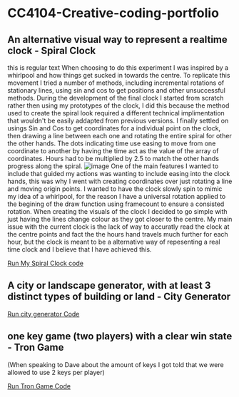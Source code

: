 # CC4104-Creative-coding-portfolio

## An alternative visual way to represent a realtime clock - Spiral Clock
this is regular text
When choosing to do this experiment I was inspired by a whirlpool and how things get sucked in towards the centre. To replicate this movement I tried a number of methods, including incremental rotations of stationary lines, using sin and cos to get positions and other unsuccessful methods. During the development of the final clock I started from scratch rather then using my prototypes of the clock, I did this because the method used to create the spiral look required a different technical implimentation that wouldn't be easily addapted from previous versions. I finally settled on usings Sin and Cos to get coordinates for a individual point on the clock, then drawing a line between each one and rotating the entire spiral for other the other hands. The dots indicating time use easing to move from one coordinate to another by having the time act as the value of the array of coordinates. Hours had to be multiplied by 2.5 to match the other hands progress along the spiral. 
![image](https://github.com/user-attachments/assets/7fdc9b37-816e-4667-8c52-8d39c8b33406)
One of the main features I wanted to include that guided my actions was wanting to include easing into the clock hands, this was why I went with creating coordinates over just rotating a line and moving origin points. I wanted to have the clock slowly spin to mimic my idea of a whirlpool, for the reason I have a universal rotation applied to the begining of the draw function using framecount to ensure a consisted rotation.
When creating the visuals of the clock I decided to go simple with just having the lines change colour as they got closer to the centre. My main issue with the current clock is the lack of way to accuratly read the clock at the centre points and fact the the hours hand travels much further for each hour, but the clock is meant to be a alternative way of repesenting a real time clock and I believe that I have achieved this. 

[Run My Spiral Clock code](Spiral_clock_with_easing_2025_06_01_13_26_19/index.html)

## A city or landscape generator, with at least 3 distinct types of building or land - City Generator

[Run city generator Code](City_generator_3d_2025_06_01_13_31_57/index.html)

## one key game (two players) with a clear win state - Tron Game
(When speaking to Dave about the amount of keys I got told that we were allowed to use 2 keys per player)

[Run Tron Game Code](tron_game_2025_06_01_13_35_12/index.html)
